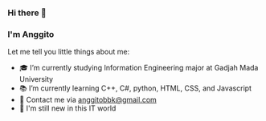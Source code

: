 ### Hi there 👋

<!--**anggito-m/anggito-m** is a ✨ _special_ ✨ repository because its `README.md` (this file) appears on your GitHub profile.-->

### I'm Anggito
Let me tell you little things about me:
- 🎓 I’m currently studying Information Engineering major at Gadjah Mada University
- 📚 I’m currently learning C++, C#, python, HTML, CSS, and Javascript
- 📧 Contact me via anggitobbk@gmail.com
- 🐣 I'm still new in this IT world
